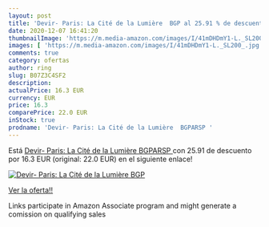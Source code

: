 ```yaml
---
layout: post
title: 'Devir- Paris: La Cité de la Lumière  BGP al 25.91 % de descuento'
date: 2020-12-07 16:41:20
thumbnailImage: 'https://m.media-amazon.com/images/I/41mDHDmY1-L._SL200_.jpg'
images: [ 'https://m.media-amazon.com/images/I/41mDHDmY1-L._SL200_.jpg' ]
comments: true
category: ofertas
author: ring
slug: B07Z3C4SF2
description:
actualPrice: 16.3 EUR
currency: EUR
price: 16.3
comparePrice: 22.0 EUR
inStock: true
prodname: 'Devir- Paris: La Cité de la Lumière  BGPARSP '
---
```


Está [Devir- Paris: La Cité de la Lumière  BGPARSP ](https://www.amazon.es/dp/B07Z3C4SF2/?tag=tolees-21) con 25.91 de descuento por 16.3 EUR (original: 22.0 EUR) en el siguiente enlace!

[![Devir- Paris: La Cité de la Lumière  BGP](https://m.media-amazon.com/images/I/41mDHDmY1-L._SL200_.jpg)](https://www.amazon.es/dp/B07Z3C4SF2/?tag=tolees-21)

[Ver la oferta!!](https://www.amazon.es/dp/B07Z3C4SF2/?tag=tolees-21)

Links participate in Amazon Associate program and might generate a comission on qualifying sales


